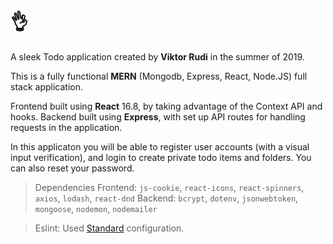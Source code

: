 # 👌

A sleek Todo application created by **Viktor Rudi** in the summer of 2019.

This is a fully functional **MERN** (Mongodb, Express, React, Node.JS) full stack application.

Frontend built using **React** 16.8, by taking advantage of the Context API and hooks.
Backend built using **Express**, with set up API routes for handling requests in the application.

In this applicaton you will be able to register user accounts (with a visual input verification), and login to create private todo items and folders. You can also reset your password.

> Dependencies
> Frontend: `js-cookie`, `react-icons`, `react-spinners`, `axios`, `lodash`, `react-dnd`
> Backend: `bcrypt`, `dotenv`, `jsonwebtoken`, `mongoose`, `nodemon`, `nodemailer`

> Eslint: Used [Standard](https://github.com/standard/eslint-config-standard) configuration.
